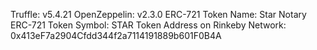 Truffle: v5.4.21
OpenZeppelin: v2.3.0
ERC-721 Token Name: Star Notary
ERC-721 Token Symbol: STAR
Token Address on Rinkeby Network: 0x413eF7a2904Cfdd344f2a7114191889b601F0B4A
